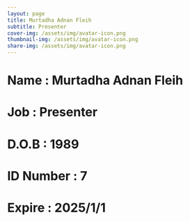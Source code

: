 ```yaml
---
layout: page
title: Murtadha Adnan Fleih
subtitle: Presenter
cover-img: /assets/img/avatar-icon.png
thumbnail-img: /assets/img/avatar-icon.png
share-img: /assets/img/avatar-icon.png
---
```


# Name : Murtadha Adnan Fleih 
# Job : Presenter
# D.O.B : 1989
# ID Number : 7
# Expire : 2025/1/1
